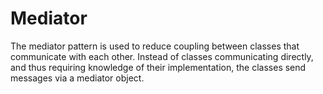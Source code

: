 # Mediator
The mediator pattern is used to reduce coupling between classes that communicate with each other. Instead of classes communicating directly, and thus requiring knowledge of their implementation, the classes send messages via a mediator object.
